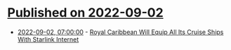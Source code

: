 # [Published on 2022-09-02](index.md)

* [2022-09-02, 07:00:00](https://tech.slashdot.org/story/22/09/01/230240/royal-caribbean-will-equip-all-its-cruise-ships-with-starlink-internet?utm_source=rss1.0mainlinkanon&utm_medium=feed) - [Royal Caribbean Will Equip All Its Cruise Ships With Starlink Internet](https://tech.slashdot.org/story/22/09/01/230240/royal-caribbean-will-equip-all-its-cruise-ships-with-starlink-internet?utm_source=rss1.0mainlinkanon&utm_medium=feed)
